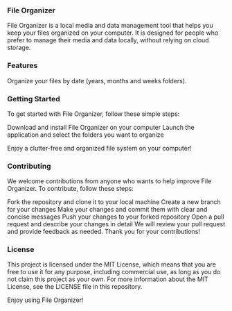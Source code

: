 ### File Organizer
File Organizer is a local media and data management tool that helps you keep your files organized on your computer. It is designed for people who prefer to manage their media and data locally, without relying on cloud storage.

### Features
Organize your files by date (years, months and weeks folders).

### Getting Started
To get started with File Organizer, follow these simple steps:

Download and install File Organizer on your computer
Launch the application and select the folders you want to organize

Enjoy a clutter-free and organized file system on your computer!

### Contributing
We welcome contributions from anyone who wants to help improve File Organizer. To contribute, follow these steps:

Fork the repository and clone it to your local machine
Create a new branch for your changes
Make your changes and commit them with clear and concise messages
Push your changes to your forked repository
Open a pull request and describe your changes in detail
We will review your pull request and provide feedback as needed. Thank you for your contributions!

### License
This project is licensed under the MIT License, which means that you are free to use it for any purpose, including commercial use, as long as you do not claim this project as your own. For more information about the MIT License, see the LICENSE file in this repository.

Enjoy using File Organizer!
